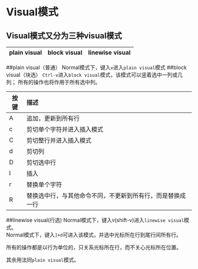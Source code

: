 Visual模式
==========
Visual模式又分为三种visual模式
----------
|plain visual|block visual|linewise visual
|:----------:|:----------:|:----------:|
##plain visual（普通）
Normal模式下，键入`v`进入`plain visual`模式
##block visual（块选）
`Ctrl-v`进入`block visual`模式，该模式可以竖着选中一列或几列；
所有的操作也将作用于所有选中列。

|按键|描述|
|----|:----|
|A|追加，更新到所有行|
|c|剪切单个字符并进入插入模式|
|C|剪切整行并进入插入模式|
|d|剪切列|
|D|剪切选中行|
|I|插入|
|r|替换单个字符|
|R|替换选中行，与其他命令不同，不更新到所有行，而是替换成一行|

##linewise visual(行选)
Normal模式下，键入`V`(shift-v)进入`linewise visual`模式。  
Normal模式下，键入`]+d`可进入该模式，并选中光标所在行到尾行间所有行。

所有的操作都是以行为单位的，只关系光标所在行，而不关心光标所在位置。

其余用法同`plain visual`模式。
